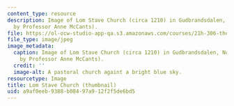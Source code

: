 ```yaml
---
content_type: resource
description: Image of Lom Stave Church (circa 1210) in Gudbrandsdalen, Norway. (Image
  by Professor Anne McCants).
file: https://ol-ocw-studio-app-qa.s3.amazonaws.com/courses/21h-306-the-emergence-of-europe-500-1300-fall-2003/a9af0eeb9388b08497a912f2f5de6bd5_21h-306f03-th.jpg
file_type: image/jpeg
image_metadata:
  caption: Image of Lom Stave Church (circa 1210) in Gudbrandsdalen, Norway. (Image
    by Professor Anne McCants).
  credit: ''
  image-alt: A pastoral church againt a bright blue sky.
resourcetype: Image
title: Lom Stave Church (thumbnail)
uid: a9af0eeb-9388-b084-97a9-12f2f5de6bd5
---
```

